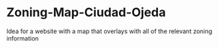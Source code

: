 # Zoning-Map-Ciudad-Ojeda
Idea for a website with a map that overlays with all of the relevant zoning information
